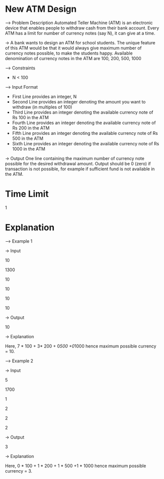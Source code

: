 # New ATM Design

--> Problem Description
Automated Teller Machine (ATM) is an electronic device that enables people to withdraw cash from their bank account.
Every ATM has a limit for number of currency notes (say N), it can give at a time.

-> A bank wants to design an ATM for school students. The unique feature of this ATM would be that it would always give
maximum number of currency notes possible, to make the students happy.  Available denomination of currency notes in the ATM
are 100, 200, 500, 1000

--> Constraints
- N < 100

--> Input Format
- First Line provides an integer, N
- Second Line provides an integer denoting the amount you want to withdraw (in multiples of 100)
- Third Line provides an integer denoting the available currency note of Rs 100 in the ATM
- Fourth Line provides an integer denoting the available currency note of Rs 200 in the ATM
- Fifth Line provides an integer denoting the available currency note of Rs 500 in the ATM
- Sixth Line provides an integer denoting the available currency note of Rs 1000 in the ATM

-> Output
One line containing the maximum number of currency note possible for the desired withdrawal amount.
Output should be 0 (zero) if transaction is not possible, for example if sufficient fund is not available in the ATM.

# Time Limit
1

# Explanation

--> Example 1

-> Input

10

1300

10

10 

10

10

-> Output

10

-> Explanation

Here, 7 * 100 + 3* 200 + 0*500 +0*1000 hence maximum possible currency = 10. 

--> Example 2

-> Input

5

1700

1

2

2

2

-> Output

3

-> Explanation

Here, 0 * 100  + 1 * 200 + 1 * 500 +1 * 1000 hence maximum possible currency = 3.
